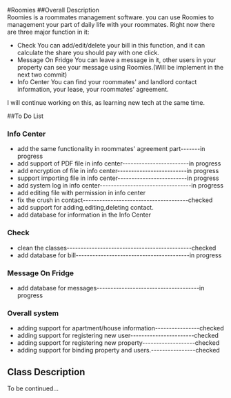 #Roomies
##Overall Description   
Roomies is a roommates management software. you can use Roomies to management your part of daily life with your roommates. Right now there are three major function in it: 
* Check
You can add/edit/delete your bill in this function, and it can calculate the share you should pay with one click. 
* Message On Fridge
You can leave a message in it, other users in your property can see your message using Roomies.(Will be implement in the next two commit)
* Info Center
You can find your roommates' and landlord contact information, your lease, your roommates' agreement.

I will continue working on this, as learning new tech at the same time. 

##To Do List

### Info Center
* add the same functionality in roommates' agreement part-------in progress
* add support of PDF file in info center------------------------in progress
* add encryption of file in info center-------------------------in progress
* support importing file in info center-------------------------in progress
* add system log in info center---------------------------------in progress
* add editing file with permission in info center
* fix the crush in contact--------------------------------------checked
* add support for adding,editing,deleting contact.
* add database for information in the Info Center

### Check
* clean the classes---------------------------------------------checked
* add database for bill-----------------------------------------in progress

### Message On Fridge
* add database for messages-------------------------------------in progress

### Overall system
* adding support for apartment/house information----------------checked
* adding support for registering new user-----------------------checked
* adding support for registering new property-------------------checked
* adding support for binding property and users.----------------checked

## Class Description 

To be continued... 
